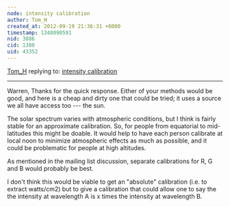 ```yaml
---
node: intensity calibration
author: Tom_H
created_at: 2012-09-19 21:36:31 +0000
timestamp: 1348090591
nid: 3886
cid: 1380
uid: 43352
---
```




[Tom_H](../profile/Tom_H) replying to: [intensity calibration](../notes/tomh/9-19-2012/intensity-calibration)

----
Warren,
Thanks for the quick response. Either of your methods would be good, and here is a cheap and dirty one that could be tried;  it uses a source we all have access too --- the sun.

The solar spectrum varies with atmospheric conditions, but I think is fairly stable for an approximate calibration.  So, for people from equatorial to mid-latitudes this might be doable.  It would help to have each person calibrate at local noon to minimize atmospheric effects as much as possible, and it could be problematic for people at high altitudes.

As mentioned in the mailing list discussion, separate calibrations for R, G and B would probably be best.

I don't think this would be viable to get an "absolute" calibration (i.e. to extract watts/cm2) but to give a calibration that could allow one to say the the intensity at wavelength A  is x times the intensity at wavelength B.